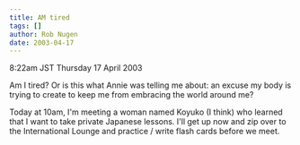 ```yaml
---
title: AM tired
tags: []
author: Rob Nugen
date: 2003-04-17
---
```


<p class=date>8:22am JST Thursday 17 April 2003</p>

<p>Am I tired?  Or is this what Annie was telling me about: an excuse
my body is trying to create to keep me from embracing the world around
me?</p>

<p>Today at 10am, I'm meeting a woman named Koyuko (I think) who
learned that I want to take private Japanese lessons.  I'll get up now
and zip over to the International Lounge and practice / write flash
cards before we meet.</p>

